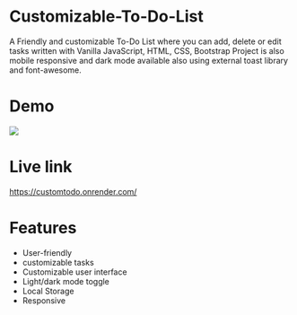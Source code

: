 # Customizable-To-Do-List
A Friendly and customizable To-Do List where you can add, delete or edit tasks written with Vanilla JavaScript, HTML, CSS, Bootstrap
Project is also mobile responsive and dark mode available also using external toast library and font-awesome.

# Demo
 ![](https://github.com/ronM3/Customizable-To-Do-List/blob/main/todo-list-demo-web.gif)

# Live link
https://customtodo.onrender.com/

# Features
* User-friendly
* customizable tasks
* Customizable user interface
* Light/dark mode toggle
* Local Storage
* Responsive

